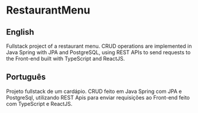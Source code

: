# RestaurantMenu

## English

Fullstack project of a restaurant menu. CRUD operations are implemented in Java Spring with JPA and PostgreSQL, using REST APIs to send requests to the Front-end built with TypeScript and ReactJS.

## Português

Projeto fullstack de um cardápio. CRUD feito em Java Spring com JPA e PostgreSql, utilizando REST Apis para enviar requisições ao Front-end feito com TypeScript e ReactJS.


